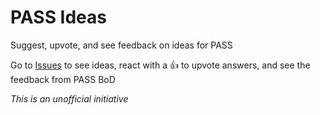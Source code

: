 # PASS Ideas
Suggest, upvote, and see feedback on ideas for PASS

Go to [Issues](issues) to see ideas, react with a 👍 to upvote answers, and see the feedback from PASS BoD

*This is an unofficial initiative*
